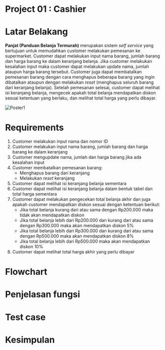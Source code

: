 # Project 01 : Cashier
# Latar Belakang
**Panjat (Panduan Belanja Termurah)** merupakan sistem _self service_ yang bertujuan untuk memudahkan customer melakukan pemesanan ke supermarket. Customer dapat melakukan input nama barang, jumlah barang dan harga barang ke dalam keranjang belanja. Jika customer melakukan kesalahan input maka customer dapat melakukan update nama, jumlah ataupun harga barang tersebut. Customer juga dapat membatalkan pemesanan barang dengan cara menghapus beberapa barang yang ingin dibatalkan ataupun dengan melakukan _reset_ (menghapus seluruh barang dari keranjang belanja). Setelah pemesanan selesai, customer dapat melihat isi keranjang belanja, mengecek apakah total belanja mendapatkan diskon sesuai ketentuan yang berlaku, dan melihat total harga yang perlu dibayar.


![Poster1](https://github.com/mfaisalafif/Project01_Cashier/blob/main/Panjat.jpg)

# Requirements
1. Customer melakukan input nama dan nomor ID   
2. Customer melakukan input nama barang, jumlah barang dan harga barang ke dalam keranjang
3. Customer mengupdate nama, jumlah dan harga barang jika ada kesalahan input
4. Customer membatalkan pemesanan barang:
   - Menghapus barang dari keranjang
   - Melakukan _reset_ keranjang
5. Customer dapat melihat isi keranjang belanja sementara
6. Customer dapat melihat isi keranjang belanja dalam bentuk tabel dan total harga sementara
7. Customer dapat melakukan pengecekan total belanja akhir dan juga apakah customer mendapatkan diskon sesuai dengan ketentuan berikut:
   - Jika total belanja kurang dari atau sama dengan Rp200.000 maka tidak akan mendapatkan diskon
   - Jika total belanja lebih dari Rp200.000 dan kurang dari atau sama dengan Rp300.000 maka akan mendapatkan diskon 5%
   - Jika total belanja lebih dari Rp300.000 dan kurang dari atau sama dengan Rp500.000 maka akan mendapatkan diskon 8%
   - Jika total belanja lebih dari Rp500.000 maka akan mendapatkan diskon 10%
8. Customer dapat melihat total harga akhir yang perlu dibayar

# Flowchart

# Penjelasan fungsi

# Test case

# Kesimpulan

